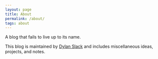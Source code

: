 ```yaml
---
layout: page
title: About
permalink: /about/
tags: about
---
```


A blog that fails to live up to its name.

This blog is maintained by [Dylan Slack](https://dylanslacks.website/) and includes miscellaneous ideas, projects, and notes.

 